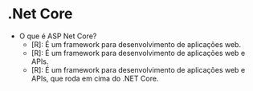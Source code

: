 # .Net Core

- O que é ASP Net Core?
  - [R]: É um framework para desenvolvimento de aplicações web.
  - [R]: É um framework para desenvolvimento de aplicações web e APIs.
  - [R]: É um framework para desenvolvimento de aplicações web e APIs, que roda em cima do .NET Core.
